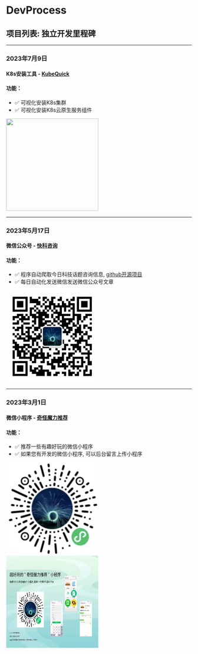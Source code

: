 # DevProcess


## 项目列表: 独立开发里程碑

*** 
### 2023年7月9日 
#### K8s安装工具 - [KubeQuick](https://github.com/KEYIERYI/DevProcess/blob/main/KubeQuick.md)
#### 功能：
* :white_check_mark: 可视化安装K8s集群
* :white_check_mark: 可视化安装K8s云原生服务组件

<img src="https://pic3.zhimg.com/80/v2-b42b5912a9cc7ca3d488a7bd0f1fc576_1440w.webp" width = "250" height = "250"  /><br>


***    

### 2023年5月17日  
#### 微信公众号 - [快科咨询](https://github.com/KEYIERYI/crawl-gzh)
#### 功能：
* :white_check_mark: 程序自动爬取今日科技话题咨询信息, [github开源项目](https://github.com/KEYIERYI/crawl-gzh)
* :white_check_mark: 每日自动化发送微信发送微信公众号文章

<img src="/images/qrcode_for_gh_a073ba609c88_258.jpg" width = "250" height = "250"  /><br>

*** 

### 2023年3月1日  
#### 微信小程序 - [奇怪魔力推荐](https://github.com/KEYIERYI/DevProcess/blob/main/WxProgram.md)
#### 功能：
* :white_check_mark: 推荐一些有趣好玩的微信小程序
* :white_check_mark: 如果您有开发的微信小程序, 可以后台留言上传小程序

<img src="/images/WX20230310-233342%402x.png" width = "250" height = "250"  /><br>
<img src="/images/WechatIMG638.jpg" width = "250" height = "250"  /><br>
